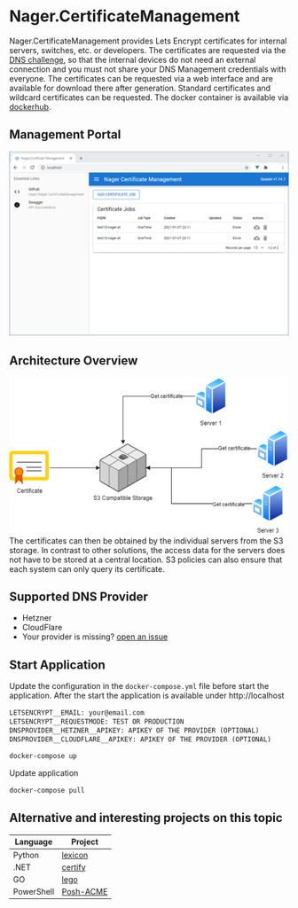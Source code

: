 # Nager.CertificateManagement

Nager.CertificateManagement provides Lets Encrypt certificates for internal servers, switches, etc. or developers. The certificates are requested via the [DNS challenge](https://letsencrypt.org/docs/challenge-types/#dns-01-challenge), so that the internal devices do not need an external connection and you must not share your DNS Management credentials with everyone. The certificates can be requested via a web interface and are available for download there after generation. Standard certificates and wildcard certificates can be requested. The docker container is available via [dockerhub](https://hub.docker.com/r/nager/nager-certificatemanagement).

## Management Portal
![Nager.CertificateManagement](doc/screenshot.png)

## Architecture Overview
![Nager.CertificateManagement](doc/architecture%20overview.png)<br>
The certificates can then be obtained by the individual servers from the S3 storage. In contrast to other solutions, the access data for the servers does not have to be stored at a central location. S3 policies can also ensure that each system can only query its certificate.

## Supported DNS Provider

- Hetzner
- CloudFlare
- Your provider is missing? [open an issue](https://github.com/nager/Nager.CertificateManagement/issues/new)

## Start Application

Update the configuration in the `docker-compose.yml` file before start the application.
After the start the application is available under http://localhost

```
LETSENCRYPT__EMAIL: your@email.com
LETSENCRYPT__REQUESTMODE: TEST OR PRODUCTION
DNSPROVIDER__HETZNER__APIKEY: APIKEY OF THE PROVIDER (OPTIONAL)
DNSPROVIDER__CLOUDFLARE__APIKEY: APIKEY OF THE PROVIDER (OPTIONAL)
```

```bash
docker-compose up
```

Update application

```bash
docker-compose pull
```

## Alternative and interesting projects on this topic

| Language | Project |
| ------------- | ------------- |
| Python | [lexicon](https://github.com/AnalogJ/lexicon) |
| .NET | [certify](https://github.com/webprofusion/certify) |
| GO | [lego](https://github.com/go-acme/lego) |
| PowerShell | [Posh-ACME](https://github.com/rmbolger/Posh-ACME) |
